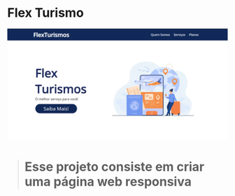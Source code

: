 # Flex Turismo

<img src="https://github.com/Gu-Parlandim/FlexTurismo/blob/main/images/Screenshot%20(83).png" alt="exemplo imagem">

>#  Esse projeto consiste em criar uma página web responsiva


